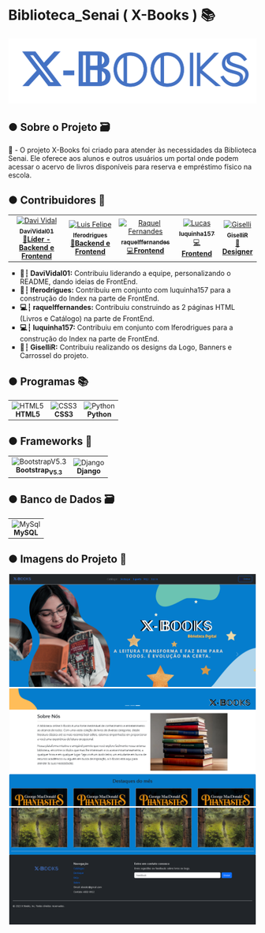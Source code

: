 <!DOCTYPE html>
<html>
    <head>
        <meta charset="UTF-8">
    </head>
    <body>
        <h1>Biblioteca_Senai ( X-Books ) 📚</h1>
        <img src="assets-README/azul-caixa.png" alt="Logo do X-Books">
        <h2>● Sobre o Projeto 🗃️</h2>
        <p>📌 - O projeto X-Books foi criado para atender às necessidades da Biblioteca Senai. Ele oferece aos alunos e outros usuários um portal onde podem acessar o acervo de livros disponíveis para reserva e empréstimo físico na escola.</p>
        <h2>● Contribuidores 👥</h2>
        <table align="center" style="justify-content:center;">
          <tr>
            <td align="center"><a href="https://github.com/DaviVidal01"><img src="https://avatars.githubusercontent.com/u/118399810?v=4" width="100px;" alt="Davi Vidal"/><br /><sub><b>DaviVidal01</b></sub></a><br/><a href="https://github.com/DaviVidal01/Biblioteca_Senai/commits?author=DaviVidal01">🎩<span><strong>Líder - Backend e Frontend</strong></span></a></td>
            <td align="center"><a href="https://github.com/lferodrigues"><img src="https://avatars.githubusercontent.com/u/65414548?v=4" width="100px;" alt="Luis Felipe"/><br /><sub><b>lferodrigues</b></sub></a><br/><a href="https://github.com/DaviVidal01/Biblioteca_Senai/commits?author=lferodrigues">🚀<span><strong>Backend e Frontend</strong></span></a></td>
            <td align="center"><a href="https://github.com/raquelffernandes"><img src="https://avatars.githubusercontent.com/u/131733622?v=4" width="100px;" alt="Raquel Fernandes"/><br /><sub><b>raquelffernandes</b></sub></a><br/><a href="https://github.com/DaviVidal01/Biblioteca_Senai/commits?author=raquelffernandes">💻<span><strong>Frontend</strong></span></a></td> 
            <td align="center"><a href="https://github.com/luquinha157"><img src="https://avatars.githubusercontent.com/u/131728136?v=4" width="100px;" alt="Lucas"/><br /><sub><b>luquinha157</b></sub></a><br/><a href="https://github.com/DaviVidal01/Biblioteca_Senai/commits?author=luquinha157">💻<span><strong>Frontend</strong></span></a></td>
            <td align="center"><a href="https://github.com/GiselliR"><img src="https://avatars.githubusercontent.com/u/131727965?v=4" width="100px;" alt="Giselli"/><br /><sub><b>GiselliR</b></sub></a><br/><a href="https://github.com/DaviVidal01/Biblioteca_Senai/commits?author=GiselliR">🎨<span><strong>Designer</strong></span></a></td>
          </tr>
        </table>
        <ul type="square">
            <li><strong>🎩┆ DaviVidal01:</strong> Contribuiu liderando a equipe, personalizando o README, dando ideias de FrontEnd.</li>
            <li><strong>🚀┆ lferodrigues:</strong> Contribuiu em conjunto com luquinha157 para a construção do Index na parte de FrontEnd.</li>
            <li><strong>💻┆ raquelffernandes:</strong> Contribuiu construindo as 2 páginas HTML (Livros e Catálogo) na parte de FrontEnd.</li>
            <li><strong>💻┆ luquinha157:</strong> Contribuiu em conjunto com lferodrigues para a construção do Index na parte de FrontEnd.</li>
            <li><strong>🎨┆ GiselliR:</strong> Contribuiu realizando os designs da Logo, Banners e Carrossel do projeto.</li>
        </ul>
        <h2>● Programas 📚</h2>
        <table>
          <tr>
            <td align="center"><img src="https://cdn.jsdelivr.net/gh/devicons/devicon/icons/html5/html5-original-wordmark.svg" width="50px" alt="HTML5"/><br/><strong>HTML5</strong></td>
            <td align="center"><img src="https://cdn.jsdelivr.net/gh/devicons/devicon/icons/css3/css3-original-wordmark.svg" width="50px" alt="CSS3"/><br/><strong>CSS3</strong></td>
            <td align="center"><img src="https://cdn.jsdelivr.net/gh/devicons/devicon/icons/python/python-original.svg" width="50px" alt="Python"/><br/><strong>Python</strong></td>
          </tr>
        </table>
        <h2>● Frameworks 🤖</h2>
        <table>
          <tr>
            <td align="center"><img src="https://cdn.jsdelivr.net/gh/devicons/devicon/icons/bootstrap/bootstrap-original.svg" width="50px" alt="BootstrapV5.3"/><br/><strong>Bootstrap<sub>V5.3</sub></strong></td>
            <td align="center"><img src="https://cdn.jsdelivr.net/gh/devicons/devicon/icons/django/django-plain.svg" width="50px" alt="Django"/><br/><strong>Django</strong></td>
          </tr>
        </table>
        <h2>● Banco de Dados 🗃️</h2>
        <table>
          <tr>
            <td align="center"><img src="https://cdn.jsdelivr.net/gh/devicons/devicon/icons/mysql/mysql-original-wordmark.svg" width="100px" alt="MySql"/><br/><strong>MySQL</strong></td>
          </tr>
        </table>
        <h2>● Imagens do Projeto 📖</h2>
        <div style="justify-content:center;" align="center">
            <img src="assets-README/image1.png" alt="Imagem1" width="500px">
            <br>
            <img src="assets-README/image2.png" alt="Imagem2" width="500px">
<br>
            <img src="assets-README/image3.png" alt="Imagem3" width="500px">
        </div>
    </body>
</html>
